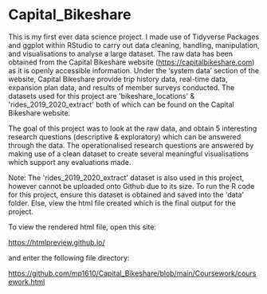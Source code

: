 # Capital_Bikeshare

This is my first ever data science project.
I made use of Tidyverse Packages and ggplot within RStudio to carry out data cleaning, handling, manipulation, and visualisations to analyse a large dataset.
The raw data has been obtained from the Capital Bikeshare website (https://capitalbikeshare.com) as it is openly accessible information. Under the ‘system data’ section of the website, Capital Bikeshare provide trip history data, real-time data, expansion plan data, and results of member surveys conducted.
The datasets used for this project are 'bikeshare_locations' & 'rides_2019_2020_extract' both of which can be found on the Capital Bikeshare website.

The goal of this project was to look at the raw data, and obtain 5 interesting research questions (descriptive & exploratory) which can be answered through the data.
The operationalised research questions are answered by making use of a clean dataset to create several meaningful visualisations which support any evaluations made.

Note: The 'rides_2019_2020_extract' dataset is also used in this project, however cannot be uploaded onto Github due to its size. To run the R code for this project, ensure this dataset is obtained and saved into the 'data' folder. Else, view the html file created which is the final output for the project.

To view the rendered html file, open this site: 

https://htmlpreview.github.io/

and enter the following file directory:

https://github.com/mp1610/Capital_Bikeshare/blob/main/Coursework/coursework.html
